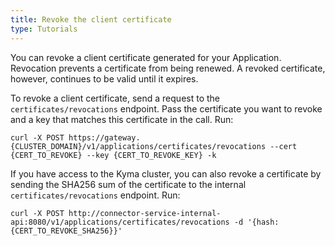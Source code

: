 ```yaml
---
title: Revoke the client certificate
type: Tutorials
---
```


You can revoke a client certificate generated for your Application. Revocation prevents a certificate from being renewed. A revoked certificate, however, continues to be valid until it expires.

To revoke a client certificate, send a request to the `certificates/revocations` endpoint. Pass the certificate you want to revoke and a key that matches this certificate in the call. Run:
    
``` console
curl -X POST https://gateway.{CLUSTER_DOMAIN}/v1/applications/certificates/revocations --cert {CERT_TO_REVOKE} --key {CERT_TO_REVOKE_KEY} -k 
```

If you have access to the Kyma cluster, you can also revoke a certificate by sending the SHA256 sum of the certificate to the internal `certificates/revocations` endpoint. Run:

``` console
curl -X POST http://connector-service-internal-api:8080/v1/applications/certificates/revocations -d '{hash: {CERT_TO_REVOKE_SHA256}}'
```
